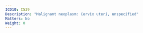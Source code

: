 ```yaml
---
ICD10: C539
Description: "Malignant neoplasm: Cervix uteri, unspecified"
Matters: No
Weight: 0
---
```

